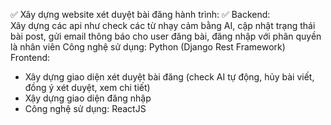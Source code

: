 ✅ Xây dựng website xét duyệt bài đăng hành trình:
✅ Backend:  
   Xây dựng các api như check các từ nhạy cảm bằng AI, cập nhật trạng thái bài post, gửi email thông báo cho user đăng bài, đăng nhập với phân quyền là nhân viên
Công nghệ sử dụng: Python (Django Rest Framework)
Frontend:
-	Xây dựng giao diện xét duyệt bài đăng (check AI tự động, hủy bài viết, đồng ý xét duyệt, xem chi tiết)
-	Xậy dựng giao diện đăng nhập
-	Công nghệ sử dụng: ReactJS
